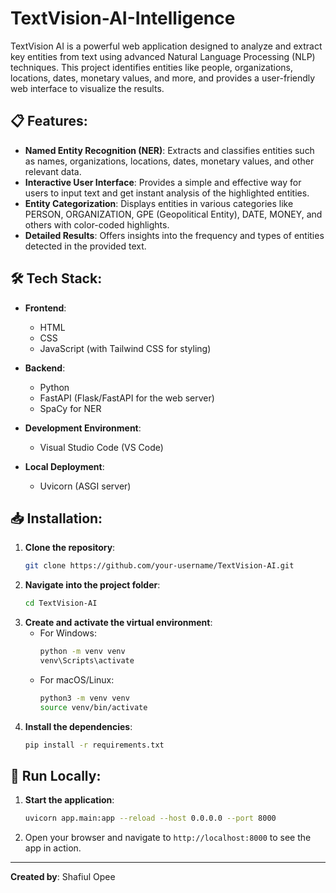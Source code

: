 # TextVision-AI-Intelligence

TextVision AI is a powerful web application designed to analyze and extract key entities from text using advanced Natural Language Processing (NLP) techniques. This project identifies entities like people, organizations, locations, dates, monetary values, and more, and provides a user-friendly web interface to visualize the results.

## 📋 Features:
- **Named Entity Recognition (NER)**: Extracts and classifies entities such as names, organizations, locations, dates, monetary values, and other relevant data.
- **Interactive User Interface**: Provides a simple and effective way for users to input text and get instant analysis of the highlighted entities.
- **Entity Categorization**: Displays entities in various categories like PERSON, ORGANIZATION, GPE (Geopolitical Entity), DATE, MONEY, and others with color-coded highlights.
- **Detailed Results**: Offers insights into the frequency and types of entities detected in the provided text.

## 🛠️ Tech Stack:
- **Frontend**:
  - HTML
  - CSS
  - JavaScript (with Tailwind CSS for styling)

- **Backend**:
  - Python
  - FastAPI (Flask/FastAPI for the web server)
  - SpaCy for NER

- **Development Environment**:
  - Visual Studio Code (VS Code)

- **Local Deployment**:
  - Uvicorn (ASGI server)

## 📥 Installation:
1. **Clone the repository**:
    ```bash
    git clone https://github.com/your-username/TextVision-AI.git
    ```
2. **Navigate into the project folder**:
    ```bash
    cd TextVision-AI
    ```
3. **Create and activate the virtual environment**:
    - For Windows:
      ```bash
      python -m venv venv
      venv\Scripts\activate
      ```
    - For macOS/Linux:
      ```bash
      python3 -m venv venv
      source venv/bin/activate
      ```
4. **Install the dependencies**:
    ```bash
    pip install -r requirements.txt
    ```

## 🚀 Run Locally:
1. **Start the application**:
    ```bash
    uvicorn app.main:app --reload --host 0.0.0.0 --port 8000
    ```
2. Open your browser and navigate to `http://localhost:8000` to see the app in action.
---

**Created by**: Shafiul Opee
